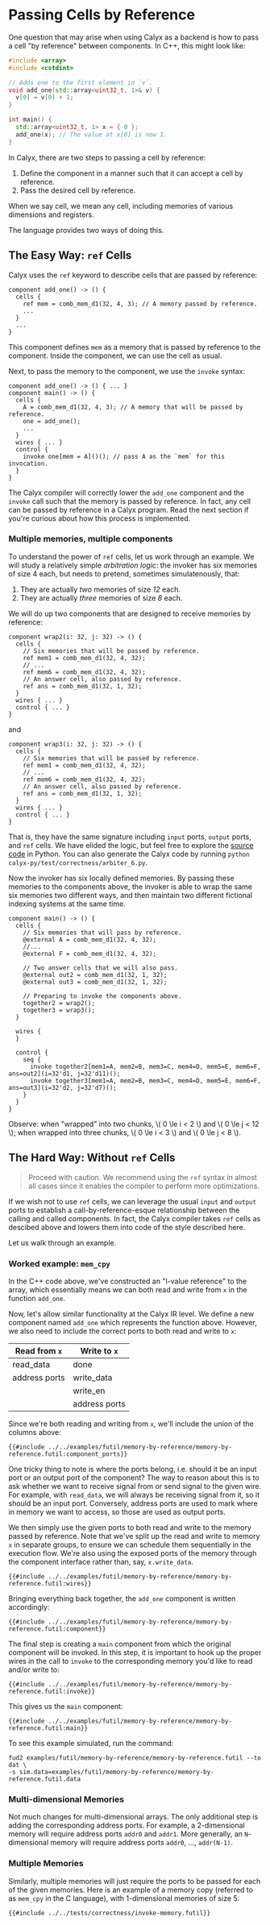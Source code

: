 # Passing Cells by Reference

One question that may arise when using Calyx as a backend is how to
pass a cell "by reference" between components. In C++, this might look like:
```C++
#include <array>
#include <cstdint>

// Adds one to the first element in `v`.
void add_one(std::array<uint32_t, 1>& v) {
  v[0] = v[0] + 1;
}

int main() {
  std::array<uint32_t, 1> x = { 0 };
  add_one(x); // The value at x[0] is now 1.
}
```

In Calyx, there are two steps to passing a cell by reference:
1. Define the component in a manner such that it can accept a cell by reference.
2. Pass the desired cell by reference.

When we say cell, we mean any cell, including memories of various dimensions and registers.

The language provides two ways of doing this.

## The Easy Way: `ref` Cells

Calyx uses the `ref` keyword to describe cells that are passed by reference:

```
component add_one() -> () {
  cells {
    ref mem = comb_mem_d1(32, 4, 3); // A memory passed by reference.
    ...
  }
  ...
}
```

This component defines `mem` as a memory that is passed by reference to the component.
Inside the component, we can use the cell as usual.

Next, to pass the memory to the component, we use the `invoke` syntax:
```
component add_one() -> () { ... }
component main() -> () {
  cells {
    A = comb_mem_d1(32, 4, 3); // A memory that will be passed by reference.
    one = add_one();
    ...
  }
  wires { ... }
  control {
    invoke one[mem = A]()(); // pass A as the `mem` for this invocation.
  }
}
```

The Calyx compiler will correctly lower the `add_one` component and the `invoke` call such that the memory is passed by reference.
In fact, any cell can be passed by reference in a Calyx program.
Read the next section if you're curious about how this process is implemented.

### Multiple memories, multiple components

To understand the power of `ref` cells, let us work through an example.
We will study a relatively simple _arbitration logic_:
the invoker has six memories of size 4 each, but needs to pretend, sometimes simulatenously, that:
1. They are actually _two_ memories of size _12_ each.
2. They are actually _three_ memories of size _8_ each.


We will do up two components that are designed to receive memories by reference:

```
component wrap2(i: 32, j: 32) -> () {
  cells {
    // Six memories that will be passed by reference.
    ref mem1 = comb_mem_d1(32, 4, 32);
    // ...
    ref mem6 = comb_mem_d1(32, 4, 32);
    // An answer cell, also passed by reference.
    ref ans = comb_mem_d1(32, 1, 32);
  }
  wires { ... }
  control { ... }
}
```
and
```
component wrap3(i: 32, j: 32) -> () {
  cells {
    // Six memories that will be passed by reference.
    ref mem1 = comb_mem_d1(32, 4, 32);
    // ...
    ref mem6 = comb_mem_d1(32, 4, 32);
    // An answer cell, also passed by reference.
    ref ans = comb_mem_d1(32, 1, 32);
  }
  wires { ... }
  control { ... }
}
```

That is, they have the same signature including `input` ports, `output` ports, and `ref` cells.
We have elided the logic, but feel free to explore the [source code][arbiter_6.py] in Python. You can also generate the Calyx code by running `python calyx-py/test/correctness/arbiter_6.py`.

Now the invoker has six locally defined memories.
By passing these memories to the components above, the invoker is able to wrap the same six memories two different ways, and then maintain two different fictional indexing systems at the same time.

```
component main() -> () {
  cells {
    // Six memories that will pass by reference.
    @external A = comb_mem_d1(32, 4, 32);
    //...
    @external F = comb_mem_d1(32, 4, 32);

    // Two answer cells that we will also pass.
    @external out2 = comb_mem_d1(32, 1, 32);
    @external out3 = comb_mem_d1(32, 1, 32);

    // Preparing to invoke the components above.
    together2 = wrap2();
    together3 = wrap3();
  }

  wires {
  }

  control {
    seq {
      invoke together2[mem1=A, mem2=B, mem3=C, mem4=D, mem5=E, mem6=F, ans=out2](i=32'd1, j=32'd11)();
      invoke together3[mem1=A, mem2=B, mem3=C, mem4=D, mem5=E, mem6=F, ans=out3](i=32'd2, j=32'd7)();
    }
  }
}
```

Observe: when "wrapped" into two chunks, \\( 0 \le i < 2 \\) and \\( 0 \le j < 12 \\); when wrapped into three chunks, \\( 0 \le i < 3 \\) and \\( 0 \le j < 8 \\).


## The Hard Way: Without `ref` Cells

> Proceed with caution. We recommend using the `ref` syntax in almost all cases since it enables the compiler to perform more optimizations.

If we wish not to use `ref` cells, we can leverage the usual `input` and `output` ports to establish a call-by-reference-esque relationship between the calling and called components.
In fact, the Calyx compiler takes `ref` cells as descibed above and lowers them into code of the style described here.

Let us walk through an example.

### Worked example: `mem_cpy`

In the C++ code above, we've constructed an "l-value reference" to the array,
which essentially means we can both read and write from `x` in the function
`add_one`.

Now, let's allow similar functionality at the Calyx IR level.
We define a new component named `add_one` which represents the function
above. However, we also need to include the correct ports to both read
and write to `x`:

|  Read from `x` | Write to `x`  |
|----------------|---------------|
| read_data      | done          |
| address ports  | write_data    |
|                | write_en      |
|                | address ports |

Since we're both reading and writing from `x`, we'll
include the union of the columns above:
```
{{#include ../../examples/futil/memory-by-reference/memory-by-reference.futil:component_ports}}
```

One tricky thing to note is where the ports belong, i.e. should it be
an input port or an output port of the component? The way to reason about this
is to ask whether we want to receive signal from or send signal to the given wire. For example,
with `read_data`, we will always be receiving signal from it, so it should be an input port.
Conversely, address ports are used to mark where in memory we want to access,
so those are used as output ports.

We then simply use the given ports to both read and write to the memory passed
by reference. Note that we've split up the read and write to memory `x` in separate groups,
to ensure we can schedule them sequentially in the execution flow.
We're also using the exposed ports of the memory through the component interface rather than,
say, `x.write_data`.
```
{{#include ../../examples/futil/memory-by-reference/memory-by-reference.futil:wires}}
```

Bringing everything back together, the `add_one` component is written accordingly:
```
{{#include ../../examples/futil/memory-by-reference/memory-by-reference.futil:component}}
```

The final step is creating a `main` component from which the original component
will be invoked. In this step, it is important to hook up the proper wires in the
call to `invoke` to the corresponding memory you'd like to read and/or write to:
```
{{#include ../../examples/futil/memory-by-reference/memory-by-reference.futil:invoke}}
```

This gives us the `main` component:
```
{{#include ../../examples/futil/memory-by-reference/memory-by-reference.futil:main}}
```

To see this example simulated, run the command:
```
fud2 examples/futil/memory-by-reference/memory-by-reference.futil --to dat \
-s sim.data=examples/futil/memory-by-reference/memory-by-reference.futil.data
```

### Multi-dimensional Memories
Not much changes for multi-dimensional arrays. The only additional step is adding
the corresponding address ports. For example, a 2-dimensional memory will require address ports
`addr0` and `addr1`. More generally, an `N`-dimensional memory will require address ports
`addr0`, ..., `addr(N-1)`.

### Multiple Memories
Similarly, multiple memories will just require the ports to be passed for each of the given memories.
Here is an example of a memory copy (referred to as `mem_cpy` in the C language), with 1-dimensional memories of size 5:
```
{{#include ../../tests/correctness/invoke-memory.futil}}
```

[arbiter_6.py]: https://github.com/calyxir/calyx/blob/main/calyx-py/test/correctness/arbiter_6.py

